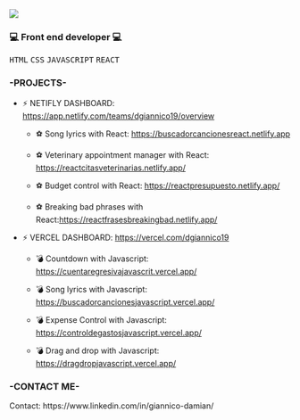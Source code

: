 
<img src="https://capsule-render.vercel.app/api?type=slice&color=auto&height=250&section=header&fontAlignY=32&fontAlign=65&rotate=17&text=Hello!%20I%20am%20Damian!%20👋&fontSize=40" />



 <h3>💻 Front end developer 💻</h3> 
<p>
<kbd>HTML</kbd> 
<kbd>CSS</kbd> 
<kbd>JAVASCRIPT</kbd> 
<kbd>REACT</kbd>
</p>


<h3>-PROJECTS-</h3> 

* ⚡ NETIFLY DASHBOARD: https://app.netlify.com/teams/dgiannico19/overview

  *  ⚽ Song lyrics with React: https://buscadorcancionesreact.netlify.app
  
  *  ⚽ Veterinary appointment manager with React: https://reactcitasveterinarias.netlify.app/
  
  *  ⚽ Budget control with React: https://reactpresupuesto.netlify.app/
  
  *  ⚽ Breaking bad phrases with React:https://reactfrasesbreakingbad.netlify.app/

* ⚡ VERCEL DASHBOARD: https://vercel.com/dgiannico19

  *  💣 Countdown with Javascript: https://cuentaregresivajavascrit.vercel.app/

  *  💣 Song lyrics with Javascript: https://buscadorcancionesjavascript.vercel.app/
  
  *  💣 Expense Control with Javascript: https://controldegastosjavascript.vercel.app/

  *  💣 Drag and drop with Javascript: https://dragdropjavascript.vercel.app/



 

 





 

  
 


<h3>-CONTACT ME-</h3>
Contact: https://www.linkedin.com/in/giannico-damian/

